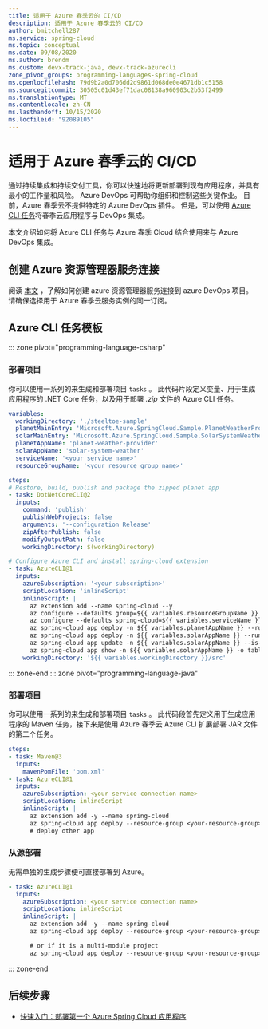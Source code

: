 ```yaml
---
title: 适用于 Azure 春季云的 CI/CD
description: 适用于 Azure 春季云的 CI/CD
author: bmitchell287
ms.service: spring-cloud
ms.topic: conceptual
ms.date: 09/08/2020
ms.author: brendm
ms.custom: devx-track-java, devx-track-azurecli
zone_pivot_groups: programming-languages-spring-cloud
ms.openlocfilehash: 79d9b2a0d706dd2d9861d068de0e4671db1c5158
ms.sourcegitcommit: 30505c01d43ef71dac08138a960903c2b53f2499
ms.translationtype: MT
ms.contentlocale: zh-CN
ms.lasthandoff: 10/15/2020
ms.locfileid: "92089105"
---
```

# <a name="cicd-for-azure-spring-cloud"></a>适用于 Azure 春季云的 CI/CD

通过持续集成和持续交付工具，你可以快速地将更新部署到现有应用程序，并具有最小的工作量和风险。 Azure DevOps 可帮助你组织和控制这些关键作业。 目前，Azure 春季云不提供特定的 Azure DevOps 插件。  但是，可以使用 [Azure CLI 任务](/azure/devops/pipelines/tasks/deploy/azure-cli?preserve-view=true&view=azure-devops)将春季云应用程序与 DevOps 集成。

本文介绍如何将 Azure CLI 任务与 Azure 春季 Cloud 结合使用来与 Azure DevOps 集成。

## <a name="create-an-azure-resource-manager-service-connection"></a>创建 Azure 资源管理器服务连接

阅读 [本文](/azure/devops/pipelines/library/connect-to-azure?preserve-view=true&view=azure-devops) ，了解如何创建 azure 资源管理器服务连接到 azure DevOps 项目。 请确保选择用于 Azure 春季云服务实例的同一订阅。

## <a name="azure-cli-task-templates"></a>Azure CLI 任务模板
::: zone pivot="programming-language-csharp"
### <a name="deploy-artifacts"></a>部署项目

你可以使用一系列的来生成和部署项目 `tasks` 。 此代码片段定义变量、用于生成应用程序的 .NET Core 任务，以及用于部署 *.zip* 文件的 Azure CLI 任务。

```yaml
variables:
  workingDirectory: './steeltoe-sample'
  planetMainEntry: 'Microsoft.Azure.SpringCloud.Sample.PlanetWeatherProvider.dll'
  solarMainEntry: 'Microsoft.Azure.SpringCloud.Sample.SolarSystemWeather.dll'
  planetAppName: 'planet-weather-provider'
  solarAppName: 'solar-system-weather'
  serviceName: '<your service name>'
  resourceGroupName: '<your resource group name>'

steps:
# Restore, build, publish and package the zipped planet app
- task: DotNetCoreCLI@2
  inputs:
    command: 'publish'
    publishWebProjects: false
    arguments: '--configuration Release'
    zipAfterPublish: false
    modifyOutputPath: false
    workingDirectory: $(workingDirectory)

# Configure Azure CLI and install spring-cloud extension
- task: AzureCLI@1
  inputs:
    azureSubscription: '<your subscription>'
    scriptLocation: 'inlineScript'
    inlineScript: |
      az extension add --name spring-cloud --y
      az configure --defaults group=${{ variables.resourceGroupName }}
      az configure --defaults spring-cloud=${{ variables.serviceName }}
      az spring-cloud app deploy -n ${{ variables.planetAppName }} --runtime-version NetCore_31 --main-entry ${{ variables.planetMainEntry }} --artifact-path ./${{ variables.planetAppName }}/publish-deploy-planet.zip
      az spring-cloud app deploy -n ${{ variables.solarAppName }} --runtime-version NetCore_31 --main-entry ${{ variables.solarMainEntry }} --artifact-path ./${{ variables.solarAppName }}/publish-deploy-solar.zip
      az spring-cloud app update -n ${{ variables.solarAppName }} --is-public true
      az spring-cloud app show -n ${{ variables.solarAppName }} -o table
    workingDirectory: '${{ variables.workingDirectory }}/src'
```

::: zone-end
::: zone pivot="programming-language-java"
### <a name="deploy-artifacts"></a>部署项目

你可以使用一系列的来生成和部署项目 `tasks` 。 此代码段首先定义用于生成应用程序的 Maven 任务，接下来是使用 Azure 春季云 Azure CLI 扩展部署 JAR 文件的第二个任务。

```yaml
steps:
- task: Maven@3
  inputs:
    mavenPomFile: 'pom.xml'
- task: AzureCLI@1
  inputs:
    azureSubscription: <your service connection name>
    scriptLocation: inlineScript
    inlineScript: |
      az extension add -y --name spring-cloud
      az spring-cloud app deploy --resource-group <your-resource-group> --service <your-spring-cloud-service> --name <app-name> --jar-path ./target/your-result-jar.jar
      # deploy other app
```

### <a name="deploy-from-source"></a>从源部署

无需单独的生成步骤便可直接部署到 Azure。

```yaml
- task: AzureCLI@1
  inputs:
    azureSubscription: <your service connection name>
    scriptLocation: inlineScript
    inlineScript: |
      az extension add -y --name spring-cloud
      az spring-cloud app deploy --resource-group <your-resource-group> --service <your-spring-cloud-service> --name <app-name>

      # or if it is a multi-module project
      az spring-cloud app deploy --resource-group <your-resource-group> --service <your-spring-cloud-service> --name <app-name> --target-module relative/path/to/module
```
::: zone-end

## <a name="next-steps"></a>后续步骤

* [快速入门：部署第一个 Azure Spring Cloud 应用程序](spring-cloud-quickstart.md)